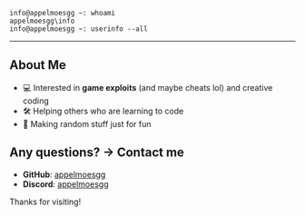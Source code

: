 ```
info@appelmoesgg ~: whoami
appelmoesgg\info
info@appelmoesgg ~: userinfo --all
```
---

## About Me
- 💻 Interested in **game exploits** (and maybe cheats lol) and creative coding
- 🛠 Helping others who are learning to code
- 🎉 Making random stuff just for fun

## Any questions? -> Contact me
- **GitHub**: [appelmoesgg](https://github.com/appelmoesgg)
- **Discord**: [appelmoesgg](https://discordapp.com/users/725019364755243038)

Thanks for visiting!
